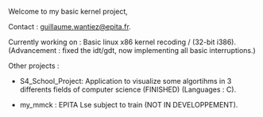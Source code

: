 Welcome to my basic kernel project,

Contact : guillaume.wantiez@epita.fr.

Currently working on : Basic linux x86 kernel recoding / (32-bit i386).
  (Advancement : fixed the idt/gdt, now implementing all basic interruptions.) 
  
  
Other projects : 

- S4_School_Project: Application to visualize some algortihms in 3 differents fields of computer science
                     (FINISHED) (Languages : C).
                     
- my_mmck : EPITA Lse subject to train (NOT IN DEVELOPPEMENT).

